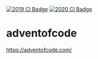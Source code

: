 [![2019 CI Badge](https://github.com/cameron-bam/adventofcode/workflows/2019%20CI/badge.svg)](https://github.com/cameron-bam/adventofcode/actions?query=workflow%3A%222019+CI%22)
[![2020 CI Badge](https://github.com/cameron-bam/adventofcode/workflows/2020%20CI/badge.svg)](https://github.com/cameron-bam/adventofcode/actions?query=workflow%3A%222020+CI%22)
# adventofcode
https://adventofcode.com/
